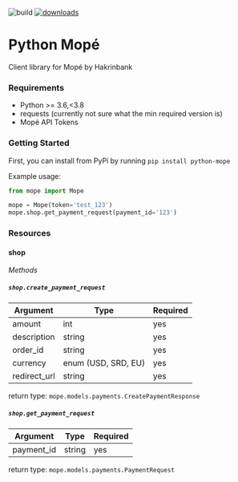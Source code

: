 ![build](https://github.com/rhymiz/python-mope/workflows/Python%20application/badge.svg?branch=master)
[![downloads](https://pepy.tech/badge/python-mope)](https://pepy.tech/project/python-mope)

# Python Mopé
Client library for Mopé by Hakrinbank

### Requirements
- Python >= 3.6,<3.8
- requests (currently not sure what the min required version is)
- Mopé API Tokens

### Getting Started
First, you can install from PyPi by running `pip install python-mope`

Example usage:

```python
from mope import Mope

mope = Mope(token='test_123')
mope.shop.get_payment_request(payment_id='123')
```

### Resources
#### shop

*Methods*

##### `shop.create_payment_request`

| Argument   | Type                | Required |
| ---        |---                  | ---      |
|amount      | int                 | yes      |
|description | string              | yes      |
|order_id    | string              | yes      |
|currency    | enum (USD, SRD, EU) | yes      | 
|redirect_url| string              | yes      |


return type: `mope.models.payments.CreatePaymentResponse`

##### `shop.get_payment_request`

| Argument  | Type   | Required |
|---        |---     |---       |
|payment_id | string | yes      |


return type: `mope.models.payments.PaymentRequest`
